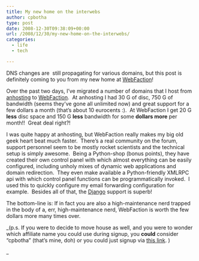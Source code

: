 ```yaml
---
title: My new home on the interwebs
author: cpbotha
type: post
date: 2008-12-30T09:38:09+00:00
url: /2008/12/30/my-new-home-on-the-interwebs/
categories:
  - life
  - tech

---
```

DNS changes are  still propagating for various domains, but this post is definitely coming to you from my new home at [WebFaction][1]!

Over the past two days, I’ve migrated a number of domains that I host from [anhosting][2] to [WebFaction][1].  At anhosting I had 30 G of disc, 750 G of bandwidth (seems they’ve gone all unlimited now) and great support for a few dollars a month (that’s about 10 eurocents :).  At WebFaction I get 20 G **less** disc space and 150 G **less** bandwidth for some **dollars more** per month!!  Great deal right?!

I was quite happy at anhosting, but WebFaction really makes my big old geek heart beat much faster.  There’s a real community on the forum, support personnel seem to be mostly rocket scientists and the technical setup is simply awesome.  Being a Python-shop (bonus points), they have created their own control panel with which almost everything can be easily configured, including unholy mixes of dynamic web applications and domain redirection.  They even make available a Python-friendly XMLRPC api with which control panel functions can be programmatically invoked.  I used this to quickly configure my email forwarding configuration for example.  Besides all of that, the [Django][3] support is superb!

The bottom-line is: If in fact you are also a high-maintenance nerd trapped in the body of a, err, high-maintenance nerd, WebFaction is worth the few dollars more many times over.

_(p.s. If you were to decide to move house as well, and you were to wonder which affiliate name you could use during signup, you **could** consider “cpbotha” (that’s mine, doh) or you could just signup via [this link][4]. )
  
_

 [1]: http://www.webfaction.com/ "WebFaction website"
 [2]: http://cpbotha.net/2004/09/23/also-moving-to-anhosting/ "My 2004 post on moving tot anhosting :)"
 [3]: http://www.djangoproject.com/ "Django website"
 [4]: http://www.webfaction.com/signup?affiliate=cpbotha "my affiliate webfaction signup link"

